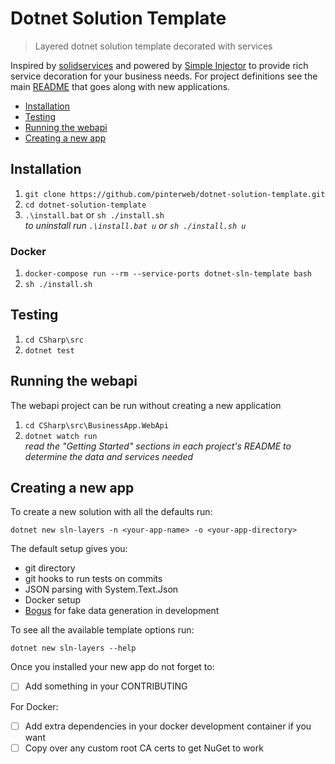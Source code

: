 # Dotnet Solution Template
> Layered dotnet solution template decorated with services

Inspired by [solidservices](https://github.com/dotnetjunkie/solidservices) and
powered by [Simple Injector](https://github.com/simpleinjector/SimpleInjector) to provide rich
service decoration for your business needs. For project definitions see the main
[README](/CSharp) that goes along with new applications.

- [Installation](#installation)
- [Testing](#testing)
- [Running the webapi](#running-the-webapi)
- [Creating a new app](#creating-a-new-app)

## Installation

1. `git clone https://github.com/pinterweb/dotnet-solution-template.git`
2. `cd dotnet-solution-template`
3. `.\install.bat` or `sh ./install.sh`\
   _to uninstall run `.\install.bat u` or `sh ./install.sh u`_

### Docker
1. `docker-compose run --rm --service-ports dotnet-sln-template bash`
1. `sh ./install.sh`

## Testing

1. `cd CSharp\src`
2. `dotnet test`

## Running the webapi

The webapi project can be run without creating a new application

1. `cd CSharp\src\BusinessApp.WebApi`
2. `dotnet watch run`\
   _read the "Getting Started" sections in each project's README to determine the data_
   _and services needed_

## Creating a new app

To create a new solution with all the defaults run:

```
dotnet new sln-layers -n <your-app-name> -o <your-app-directory>
```

The default setup gives you:
- git directory
- git hooks to run tests on commits
- JSON parsing with System.Text.Json
- Docker setup
- [Bogus](https://github.com/bchavez/Bogus) for fake data generation in development

To see all the available template options run:

```
dotnet new sln-layers --help
```

Once you installed your new app do not forget to:
- [ ] Add something in your CONTRIBUTING

For Docker:
- [ ] Add extra dependencies in your docker development container if you want
- [ ] Copy over any custom root CA certs to get NuGet to work
